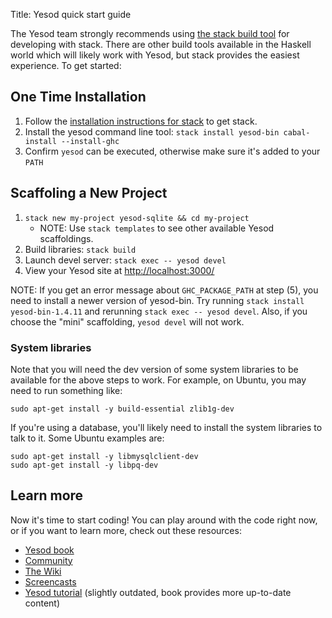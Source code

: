Title: Yesod quick start guide

The Yesod team strongly recommends using [the stack build tool](https://github.com/commercialhaskell/stack#readme) for developing with stack. There are other build tools available in the Haskell world which will likely work with Yesod, but stack provides the easiest experience. To get started:

## One Time Installation

1. Follow the [installation instructions for stack](https://github.com/commercialhaskell/stack/wiki/Downloads) to get stack.
2. Install the yesod command line tool: `stack install yesod-bin cabal-install --install-ghc`
3. Confirm `yesod` can be executed, otherwise make sure it's added to your `PATH`

## Scaffoling a New Project

1. `stack new my-project yesod-sqlite && cd my-project`
    * NOTE: Use `stack templates` to see other available Yesod scaffoldings.
2. Build libraries: `stack build`
3. Launch devel server: `stack exec -- yesod devel`
4. View your Yesod site at [http://localhost:3000/](http://localhost:3000/)

NOTE: If you get an error message about `GHC_PACKAGE_PATH` at step (5), you
need to install a newer version of yesod-bin. Try running `stack install
yesod-bin-1.4.11` and rerunning `stack exec -- yesod devel`. Also, if you choose
the "mini" scaffolding, `yesod devel` will not work.

### System libraries

Note that you will need the dev version of some system libraries to be
available for the above steps to work. For example, on Ubuntu, you may need to
run something like:

    sudo apt-get install -y build-essential zlib1g-dev

If you're using a database, you'll likely need to install the system libraries
to talk to it. Some Ubuntu examples are:

    sudo apt-get install -y libmysqlclient-dev
    sudo apt-get install -y libpq-dev

## Learn more

Now it's time to start coding! You can play around with the code right now, or
if you want to learn more, check out these resources:

* [Yesod book](/book)
* [Community](/page/community)
* [The Wiki](/wiki)
* [Screencasts](/page/screencasts)
* [Yesod tutorial](http://yannesposito.com/Scratch/en/blog/Yesod-tutorial-for-newbies/) (slightly outdated, book provides more up-to-date content)

